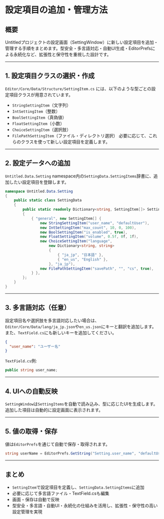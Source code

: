 # 設定項目の追加・管理方法

## 概要
Untitledプロジェクトの設定画面（SettingWindow）に新しい設定項目を追加・管理する手順をまとめます。型安全・多言語対応・自動UI生成・EditorPrefsによる永続化など、拡張性と保守性を重視した設計です。

---

## 1. 設定項目クラスの選択・作成
`Editor/Core/Data/Structure/SettingItem.cs` には、以下のような型ごとの設定項目クラスが用意されています。
- `StringSettingItem`（文字列）
- `IntSettingItem`（整数）
- `BoolSettingItem`（真偽値）
- `FloatSettingItem`（小数）
- `ChoiceSettingItem`（選択肢）
- `FilePathSettingItem`（ファイル・ディレクトリ選択）
必要に応じて、これらのクラスを使って新しい設定項目を定義します。

---

## 2. 設定データへの追加
`Untitled.Data.Setting` namespace内の`SettingData.SettingItems`辞書に、追加したい設定項目を登録します。
```csharp
namespace Untitled.Data.Setting
{
    public static class SettingData
    {
        public static readonly Dictionary<string, SettingItem[]> SettingItems = new Dictionary<string, SettingItem[]>
        {
            { "general", new SettingItem[] {
                new StringSettingItem("user_name", "defaultUser"),
                new IntSettingItem("max_count", 10, 0, 100),
                new BoolSettingItem("is_enabled", true),
                new FloatSettingItem("volume", 0.5f, 0f, 1f),
                new ChoiceSettingItem("language",
                    new Dictionary<string, string>
                    {
                        { "ja_jp", "日本語" },
                        { "en_us", "English" },
                    }, "ja_jp"),
                new FilePathSettingItem("savePath", "", "cs", true),
            } },
        };
    }
}
```

---

## 3. 多言語対応（任意）
設定項目名や選択肢を多言語対応したい場合は、`Editor/Core/Data/lang/ja_jp.json`や`en_us.json`にキーと翻訳を追加します。また、`TextField.cs`にも新しいキーを追加してください。
```json
{
  "user_name": "ユーザー名"
}
```
`TextField.cs`例:
```csharp
public string user_name;
```

---

## 4. UIへの自動反映
`SettingWindow`は`SettingItems`を自動で読み込み、型に応じたUIを生成します。追加した項目は自動的に設定画面に表示されます。

---

## 5. 値の取得・保存
値は`EditorPrefs`を通じて自動で保存・取得されます。
```csharp
string userName = EditorPrefs.GetString("Setting.user_name", "defaultUser");
```

---

## まとめ
- `SettingItem`で設定項目を定義し、`SettingData.SettingItems`に追加
- 必要に応じて多言語ファイル・TextField.csも編集
- 画面・保存は自動で反映
- 型安全・多言語・自動UI・永続化の仕組みを活用し、拡張性・保守性の高い設定管理を実現
